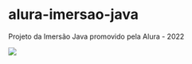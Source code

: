# alura-imersao-java
Projeto da Imersão Java promovido pela Alura - 2022

<p align="left">
<img src="https://img.shields.io/badge/Status-Em%20Desenvolvimento-green"/>
</p>
